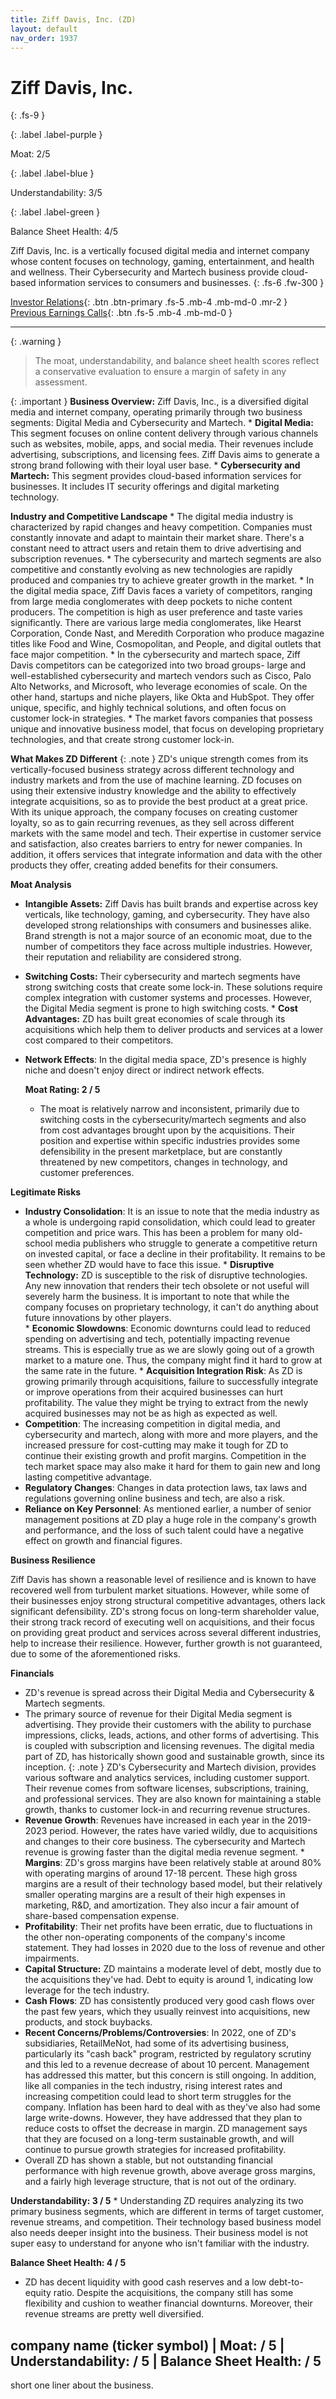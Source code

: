 ```yaml
---
title: Ziff Davis, Inc. (ZD)
layout: default
nav_order: 1937
---
```


# Ziff Davis, Inc.
{: .fs-9 }

{: .label .label-purple }

Moat: 2/5

{: .label .label-blue }

Understandability: 3/5

{: .label .label-green }

Balance Sheet Health: 4/5

Ziff Davis, Inc. is a vertically focused digital media and internet company whose content focuses on technology, gaming, entertainment, and health and wellness. Their Cybersecurity and Martech business provide cloud-based information services to consumers and businesses.
{: .fs-6 .fw-300 }

[Investor Relations](https://www.google.com/search?q=ZD+investor+relations){: .btn .btn-primary .fs-5 .mb-4 .mb-md-0 .mr-2 }
[Previous Earnings Calls](https://discountingcashflows.com/company/ZD/transcripts/){: .btn .fs-5 .mb-4 .mb-md-0 }

---

{: .warning }
>The moat, understandability, and balance sheet health scores reflect a conservative evaluation to ensure a margin of safety in any assessment.



{: .important }
**Business Overview:** Ziff Davis, Inc., is a diversified digital media and internet company, operating primarily through two business segments: Digital Media and Cybersecurity and Martech.
    *   **Digital Media:** This segment focuses on online content delivery through various channels such as websites, mobile, apps, and social media. Their revenues include advertising, subscriptions, and licensing fees. Ziff Davis aims to generate a strong brand following with their loyal user base.
    *   **Cybersecurity and Martech:** This segment provides cloud-based information services for businesses. It includes IT security offerings and digital marketing technology.
    
  **Industry and Competitive Landscape**
    *   The digital media industry is characterized by rapid changes and heavy competition.  Companies must constantly innovate and adapt to maintain their market share.  There's a constant need to attract users and retain them to drive advertising and subscription revenues. 
    *   The cybersecurity and martech segments are also competitive and constantly evolving as new technologies are rapidly produced and companies try to achieve greater growth in the market. 
    *    In the digital media space, Ziff Davis faces a variety of competitors, ranging from large media conglomerates with deep pockets to niche content producers.  The competition is high as user preference and taste varies significantly. There are various large media conglomerates, like Hearst Corporation, Conde Nast, and Meredith Corporation who produce magazine titles like Food and Wine, Cosmopolitan, and People, and digital outlets that face major competition. 
    *  In the cybersecurity and martech space, Ziff Davis competitors can be categorized into two broad groups- large and well-established cybersecurity and martech vendors such as Cisco, Palo Alto Networks, and Microsoft, who leverage economies of scale. On the other hand, startups and niche players, like Okta and HubSpot. They offer unique, specific, and highly technical solutions, and often focus on customer lock-in strategies. 
    * The market favors companies that possess unique and innovative business model, that focus on developing proprietary technologies, and that create strong customer lock-in. 
    
   **What Makes ZD Different**
{: .note }
ZD's unique strength comes from its vertically-focused business strategy across different technology and industry markets and from the use of machine learning. ZD focuses on using their extensive industry knowledge and the ability to effectively integrate acquisitions, so as to provide the best product at a great price. With its unique approach, the company focuses on creating customer loyalty, so as to gain recurring revenues, as they sell across different markets with the same model and tech. Their expertise in customer service and satisfaction, also creates barriers to entry for newer companies. In addition, it offers services that integrate information and data with the other products they offer, creating added benefits for their consumers.
    
  **Moat Analysis**
  *   **Intangible Assets:** Ziff Davis has built brands and expertise across key verticals, like technology, gaming, and cybersecurity. They have also developed strong relationships with consumers and businesses alike. Brand strength is not a major source of an economic moat, due to the number of competitors they face across multiple industries. However, their reputation and reliability are considered strong.
  *  **Switching Costs:** Their cybersecurity and martech segments have strong switching costs that create some lock-in. These solutions require complex integration with customer systems and processes. However, the Digital Media segment is prone to high switching costs. 
    *  **Cost Advantages:** ZD has built great economies of scale through its acquisitions which help them to deliver products and services at a lower cost compared to their competitors.
  * **Network Effects**: In the digital media space, ZD's presence is highly niche and doesn't enjoy direct or indirect network effects.

    **Moat Rating: 2 / 5**
    *   The moat is relatively narrow and inconsistent, primarily due to switching costs in the cybersecurity/martech segments and also from cost advantages brought upon by the acquisitions. Their position and expertise within specific industries provides some defensibility in the present marketplace, but are constantly threatened by new competitors, changes in technology, and customer preferences.
  
**Legitimate Risks**
 *   **Industry Consolidation**: It is an issue to note that the media industry as a whole is undergoing rapid consolidation, which could lead to greater competition and price wars. This has been a problem for many old-school media publishers who struggle to generate a competitive return on invested capital, or face a decline in their profitability. It remains to be seen whether ZD would have to face this issue.
    *   **Disruptive Technology:** ZD is susceptible to the risk of disruptive technologies. Any new innovation that renders their tech obsolete or not useful will severely harm the business. It is important to note that while the company focuses on proprietary technology, it can't do anything about future innovations by other players.  
    *  **Economic Slowdowns**: Economic downturns could lead to reduced spending on advertising and tech, potentially impacting revenue streams. This is especially true as we are slowly going out of a growth market to a mature one. Thus, the company might find it hard to grow at the same rate in the future. 
    * **Acquisition Integration Risk**: As ZD is growing primarily through acquisitions, failure to successfully integrate or improve operations from their acquired businesses can hurt profitability. The value they might be trying to extract from the newly acquired businesses may not be as high as expected as well.   
*  **Competition**: The increasing competition in digital media, and cybersecurity and martech, along with more and more players, and the increased pressure for cost-cutting may make it tough for ZD to continue their existing growth and profit margins. Competition in the tech market space may also make it hard for them to gain new and long lasting competitive advantage.
*  **Regulatory Changes**: Changes in data protection laws, tax laws and regulations governing online business and tech, are also a risk.
 * **Reliance on Key Personnel**: As mentioned earlier, a number of senior management positions at ZD play a huge role in the company's growth and performance, and the loss of such talent could have a negative effect on growth and financial figures. 

**Business Resilience**

Ziff Davis has shown a reasonable level of resilience and is known to have recovered well from turbulent market situations. However, while some of their businesses enjoy strong structural competitive advantages, others lack significant defensibility. ZD's strong focus on long-term shareholder value, their strong track record of executing well on acquisitions, and their focus on providing great product and services across several different industries, help to increase their resilience. However, further growth is not guaranteed, due to some of the aforementioned risks.

**Financials**
*  ZD's revenue is spread across their Digital Media and Cybersecurity & Martech segments.
 *  The primary source of revenue for their Digital Media segment is advertising. They provide their customers with the ability to purchase impressions, clicks, leads, actions, and other forms of advertising. This is coupled with subscription and licensing revenues. The digital media part of ZD, has historically shown good and sustainable growth, since its inception. 
{: .note }
ZD's Cybersecurity and Martech division, provides various software and analytics services, including customer support.  Their revenue comes from software licenses, subscriptions, training, and professional services. They are also known for maintaining a stable growth, thanks to customer lock-in and recurring revenue structures.
   * **Revenue Growth**: Revenues have increased in each year in the 2019-2023 period. However, the rates have varied wildly, due to acquisitions and changes to their core business. The cybersecurity and Martech revenue is growing faster than the digital media revenue segment. 
    *   **Margins**: ZD's gross margins have been relatively stable at around 80% with operating margins of around 17-18 percent. These high gross margins are a result of their technology based model, but their relatively smaller operating margins are a result of their high expenses in marketing, R&D, and amortization. They also incur a fair amount of share-based compensation expense.
  *   **Profitability**: Their net profits have been erratic, due to fluctuations in the other non-operating components of the company's income statement. They had losses in 2020 due to the loss of revenue and other impairments.
  *   **Capital Structure:** ZD maintains a moderate level of debt, mostly due to the acquisitions they've had. Debt to equity is around 1, indicating low leverage for the tech industry. 
  *   **Cash Flows**: ZD has consistently produced very good cash flows over the past few years, which they usually reinvest into acquisitions, new products, and stock buybacks.
  *   **Recent Concerns/Problems/Controversies**: In 2022, one of ZD's subsidiaries, RetailMeNot, had some of its advertising business, particularly its "cash back" program, restricted by regulatory scrutiny and this led to a revenue decrease of about 10 percent. Management has addressed this matter, but this concern is still ongoing. In addition, like all companies in the tech industry, rising interest rates and increasing competition could lead to short term struggles for the company. Inflation has been hard to deal with as they've also had some large write-downs. However, they have addressed that they plan to reduce costs to offset the decrease in margin. ZD management says that they are focused on a long-term sustainable growth, and will continue to pursue growth strategies for increased profitability.
  *   Overall ZD has shown a stable, but not outstanding financial performance with high revenue growth, above average gross margins, and a fairly high leverage structure, that is not out of the ordinary. 
  
  **Understandability: 3 / 5**
    *   Understanding ZD requires analyzing its two primary business segments, which are different in terms of target customer, revenue streams, and competition. Their technology based business model also needs deeper insight into the business. Their business model is not super easy to understand for anyone who isn't familiar with the industry.
  
  **Balance Sheet Health: 4 / 5**
   *  ZD has decent liquidity with good cash reserves and a low debt-to-equity ratio. Despite the acquisitions, the company still has some flexibility and cushion to weather financial downturns. Moreover, their revenue streams are pretty well diversified. 

## company name (ticker symbol) | Moat: <moat rating> / 5 | Understandability: <understandability rating> / 5 | Balance Sheet Health: <balance sheet health rating> / 5
short one liner about the business.
